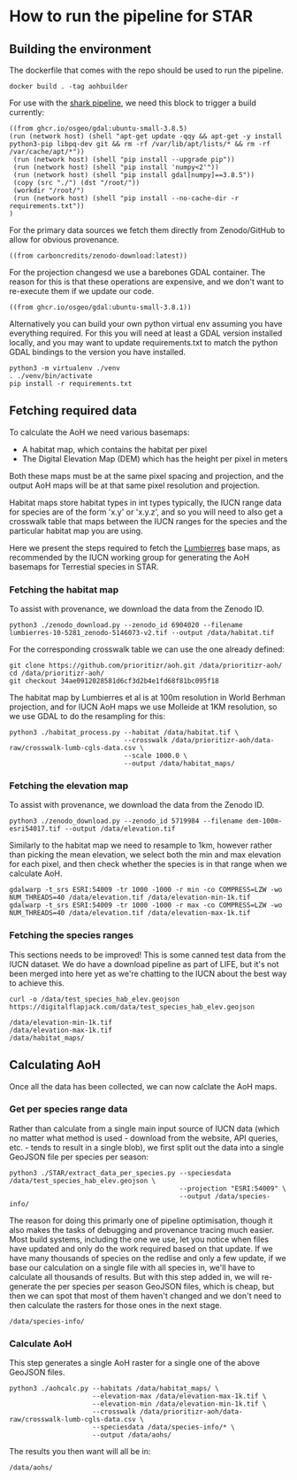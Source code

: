 # How to run the pipeline for STAR

## Building the environment

The dockerfile that comes with the repo should be used to run the pipeline.

```
docker build . -tag aohbuilder
```

For use with the [shark pipeline](https://github.com/quantifyearth/shark), we need this block to trigger a build currently:

```shark-build:aohbuilder
((from ghcr.io/osgeo/gdal:ubuntu-small-3.8.5)
(run (network host) (shell "apt-get update -qqy && apt-get -y install python3-pip libpq-dev git && rm -rf /var/lib/apt/lists/* && rm -rf /var/cache/apt/*"))
 (run (network host) (shell "pip install --upgrade pip"))
 (run (network host) (shell "pip install 'numpy<2'"))
 (run (network host) (shell "pip install gdal[numpy]==3.8.5"))
 (copy (src "./") (dst "/root/"))
 (workdir "/root/")
 (run (network host) (shell "pip install --no-cache-dir -r requirements.txt"))
)
```

For the primary data sources we fetch them directly from Zenodo/GitHub to allow for obvious provenance.

```shark-build:zenodo
((from carboncredits/zenodo-download:latest))
```

For the projection changesd we use a barebones GDAL container. The reason for this is that these operations are expensive, and we don't want to re-execute them if we update our code.

```shark-build:gdalonly
((from ghcr.io/osgeo/gdal:ubuntu-small-3.8.1))
```

Alternatively you can build your own python virtual env assuming you have everything required. For this you will need at least a GDAL version installed locally, and you may want to update requirements.txt to match the python GDAL bindings to the version you have installed.

```
python3 -m virtualenv ./venv
. ./venv/bin/activate
pip install -r requirements.txt
```

## Fetching required data

To calculate the AoH we need various basemaps:

* A habitat map, which contains the habitat per pixel
* The Digital Elevation Map (DEM) which has the height per pixel in meters

Both these maps must be at the same pixel spacing and projection, and the output AoH maps will be at that same pixel resolution and projection.

Habitat maps store habitat types in int types typically, the IUCN range data for species are of the form 'x.y' or 'x.y.z', and so you will need to also get a crosswalk table that maps between the IUCN ranges for the species and the particular habitat map you are using.

Here we present the steps required to fetch the [Lumbierres](https://zenodo.org/records/6904020) base maps, as recommended by the IUCN working group for generating the AoH basemaps for Terrestial species in STAR.

### Fetching the habitat map

To assist with provenance, we download the data from the Zenodo ID.

```shark-run:zenodo
python3 ./zenodo_download.py --zenodo_id 6904020 --filename lumbierres-10-5281_zenodo-5146073-v2.tif --output /data/habitat.tif
```

For the corresponding crosswalk table we can use the one already defined:

```shark-run:zenodo
git clone https://github.com/prioritizr/aoh.git /data/prioritizr-aoh/
cd /data/prioritizr-aoh/
git checkout 34ae0912028581d6cf3d2b4e1fd68f81bc095f18
```

The habitat map by Lumbierres et al is at 100m resolution in World Berhman projection, and for IUCN AoH maps we use Molleide at 1KM resolution, so we use GDAL to do the resampling for this:

```shark-run:aohbuilder:
python3 ./habitat_process.py --habitat /data/habitat.tif \
                             --crosswalk /data/prioritizr-aoh/data-raw/crosswalk-lumb-cgls-data.csv \
                             --scale 1000.0 \
                             --output /data/habitat_maps/
```

### Fetching the elevation map

To assist with provenance, we download the data from the Zenodo ID.

```shark-run:zenodo
python3 ./zenodo_download.py --zenodo_id 5719984 --filename dem-100m-esri54017.tif --output /data/elevation.tif
```

Similarly to the habitat map we need to resample to 1km, however rather than picking the mean elevation, we select both the min and max elevation for each pixel, and then check whether the species is in that range when we calculate AoH.

```shark-run:gdalonly
gdalwarp -t_srs ESRI:54009 -tr 1000 -1000 -r min -co COMPRESS=LZW -wo NUM_THREADS=40 /data/elevation.tif /data/elevation-min-1k.tif
gdalwarp -t_srs ESRI:54009 -tr 1000 -1000 -r max -co COMPRESS=LZW -wo NUM_THREADS=40 /data/elevation.tif /data/elevation-max-1k.tif
```

### Fetching the species ranges

This sections needs to be improved! This is some canned test data from the IUCN dataset. We do have a download pipeline as part of LIFE, but it's not been merged into here yet as we're chatting to the IUCN about the best way to achieve this.

```shark-run:aohbuilder
curl -o /data/test_species_hab_elev.geojson https://digitalflapjack.com/data/test_species_hab_elev.geojson
```


```shark-publishe
/data/elevation-min-1k.tif
/data/elevation-max-1k.tif
/data/habitat_maps/
```

## Calculating AoH

Once all the data has been collected, we can now calclate the AoH maps.

### Get per species range data

Rather than calculate from a single main input source of IUCN data (which no matter what method is used - download from the website, API queries, etc. - tends to result in a single blob), we first split out the data into a single GeoJSON file per species per season:

```shark-run:aohbuilder
python3 ./STAR/extract_data_per_species.py --speciesdata /data/test_species_hab_elev.geojson \
                                           --projection "ESRI:54009" \
                                           --output /data/species-info/
```

The reason for doing this primarly one of pipeline optimisation, though it also makes the tasks of debugging and provenance tracing much easier. Most build systems, including the one we use, let you notice when files have updated and only do the work required based on that update. If we have many thousands of species on the redlise and only a few update, if we base our calculation on a single file with all species in, we'll have to calculate all thousands of results. But with this step added in, we will re-generate the per species per season GeoJSON files, which is cheap, but then we can spot that most of them haven't changed and we don't need to then calculate the rasters for those ones in the next stage.

```shark-publish
/data/species-info/
```

### Calculate AoH

This step generates a single AoH raster for a single one of the above GeoJSON files.

```shark-run:aohbuilder
python3 ./aohcalc.py --habitats /data/habitat_maps/ \
                     --elevation-max /data/elevation-max-1k.tif \
                     --elevation-min /data/elevation-min-1k.tif \
                     --crosswalk /data/prioritizr-aoh/data-raw/crosswalk-lumb-cgls-data.csv \
                     --speciesdata /data/species-info/* \
                     --output /data/aohs/
```

The results you then want will all be in:

```shark-publish
/data/aohs/
```